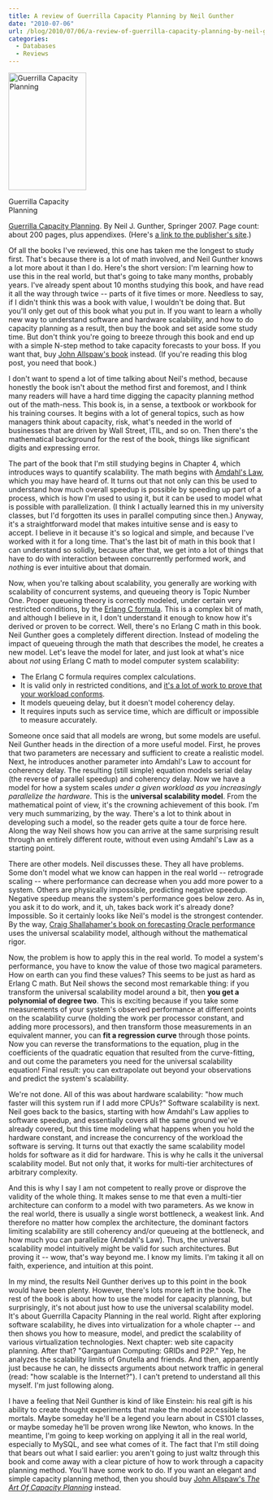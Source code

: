 ```yaml
---
title: A review of Guerrilla Capacity Planning by Neil Gunther
date: "2010-07-06"
url: /blog/2010/07/06/a-review-of-guerrilla-capacity-planning-by-neil-gunther/
categories:
  - Databases
  - Reviews
---
```

<div id="attachment_1949" class="wp-caption alignleft" style="width: 163px">
  <a href="http://www.amazon.com/Guerrilla-Capacity-Planning-Tactical-Applications/dp/3540261389?tag=xaprb-20"><img src="http://www.xaprb.com/media/2010/07/guerrilla_capacity_planning.jpg" alt="Guerrilla Capacity Planning" title="Guerrilla Capacity Planning" width="153" height="231" class="size-full wp-image-1949" /></a><p class="wp-caption-text">
    Guerrilla Capacity Planning
  </p>
</div>

[Guerrilla Capacity Planning][1]. By Neil J. Gunther, Springer 2007. Page count: about 200 pages, plus appendixes. (Here's [a link to the publisher's site][2].)

Of all the books I've reviewed, this one has taken me the longest to study first. That's because there is a lot of math involved, and Neil Gunther knows a lot more about it than I do. Here's the short version: I'm learning how to use this in the real world, but that's going to take many months, probably years. I've already spent about 10 months studying this book, and have read it all the way through twice -- parts of it five times or more. Needless to say, if I didn't think this was a book with value, I wouldn't be doing that. But you'll only get out of this book what you put in. If you want to learn a wholly new way to understand software and hardware scalability, and how to do capacity planning as a result, then buy the book and set aside some study time. But don't think you're going to breeze through this book and end up with a simple N-step method to take capacity forecasts to your boss. If you want that, buy [John Allspaw's book][3] instead. (If you're reading this blog post, you need that book.)

I don't want to spend a lot of time talking about Neil's method, because honestly the book isn't about the method first and foremost, and I think many readers will have a hard time digging the capacity planning method out of the math-ness. This book is, in a sense, a textbook or workbook for his training courses. It begins with a lot of general topics, such as how managers think about capacity, risk, what's needed in the world of businesses that are driven by Wall Street, ITIL, and so on. Then there's the mathematical background for the rest of the book, things like significant digits and expressing error.

The part of the book that I'm still studying begins in Chapter 4, which introduces ways to quantify scalability. The math begins with [Amdahl's Law][4], which you may have heard of. It turns out that not only can this be used to understand how much overall speedup is possible by speeding up part of a process, which is how I'm used to using it, but it can be used to model what is possible with parallelization. (I think I actually learned this in my university classes, but I'd forgotten its uses in parallel computing since then.) Anyway, it's a straightforward model that makes intuitive sense and is easy to accept. I believe in it because it's so logical and simple, and because I've worked with it for a long time. That's the last bit of math in this book that I can understand so solidly, because after that, we get into a lot of things that have to do with interaction between concurrently performed work, and *nothing* is ever intuitive about that domain.

Now, when you're talking about scalability, you generally are working with scalability of concurrent systems, and queueing theory is Topic Number One. Proper queueing theory is correctly modeled, under certain very restricted conditions, by the [Erlang C formula][5]. This is a complex bit of math, and although I believe in it, I don't understand it enough to know how it's derived or proven to be correct. Well, there's no Erlang C math in this book. Neil Gunther goes a completely different direction. Instead of modeling the impact of queueing through the math that describes the model, he creates a new model. Let's leave the model for later, and just look at what's nice about *not* using Erlang C math to model computer system scalability:

*   The Erlang C formula requires complex calculations.
*   It is valid only in restricted conditions, and [it's a lot of work to prove that your workload conforms][6].
*   It models queueing delay, but it doesn't model coherency delay.
*   It requires inputs such as service time, which are difficult or impossible to measure accurately.

Someone once said that all models are wrong, but some models are useful. Neil Gunther heads in the direction of a more useful model. First, he proves that two parameters are necessary and sufficient to create a realistic model. Next, he introduces another parameter into Amdahl's Law to account for coherency delay. The resulting (still simple) equation models serial delay (the reverse of parallel speedup) and coherency delay. Now we have a model for how a system scales *under a given workload as you increasingly parallelize the hardware*. This is the **universal scalability model**. From the mathematical point of view, it's the crowning achievement of this book. I'm very much summarizing, by the way. There's a lot to think about in developing such a model, so the reader gets quite a tour de force here. Along the way Neil shows how you can arrive at the same surprising result through an entirely different route, without even using Amdahl's Law as a starting point.

There are other models. Neil discusses these. They all have problems. Some don't model what we know can happen in the real world -- retrograde scaling -- where performance can decrease when you add more power to a system. Others are physically impossible, predicting negative speedup. Negative speedup means the system's performance goes below zero. As in, you ask it to do work, and it, uh, takes back work it's already done? Impossible. So it certainly looks like Neil's model is the strongest contender. By the way, [Craig Shallahamer's book on forecasting Oracle performance][7] uses the universal scalability model, although without the mathematical rigor.

Now, the problem is how to apply this in the real world. To model a system's performance, you have to know the value of those two magical parameters. How on earth can you find these values? This seems to be just as hard as Erlang C math. But Neil shows the second most remarkable thing: if you transform the universal scalability model around a bit, then **you get a polynomial of degree two**. This is exciting because if you take some measurements of your system's observed performance at different points on the scalability curve (holding the work per processor constant, and adding more processors), and then transform those measurements in an equivalent manner, you can **fit a regression curve** through those points. Now you can reverse the transformations to the equation, plug in the coefficients of the quadratic equation that resulted from the curve-fitting, and out come the parameters you need for the universal scalability equation! Final result: you can extrapolate out beyond your observations and predict the system's scalability.

We're not done. All of this was about hardware scalability: "how much faster will this system run if I add more CPUs?" Software scalability is next. Neil goes back to the basics, starting with how Amdahl's Law applies to software speedup, and essentially covers all the same ground we've already covered, but this time modeling what happens when you hold the hardware constant, and increase the concurrency of the workload the software is serving. It turns out that exactly the same scalability model holds for software as it did for hardware. This is why he calls it the universal scalability model. But not only that, it works for multi-tier architectures of arbitrary complexity.

And this is why I say I am not competent to really prove or disprove the validity of the whole thing. It makes sense to me that even a multi-tier architecture can conform to a model with two parameters. As we know in the real world, there is usually a single worst bottleneck, a weakest link. And therefore no matter how complex the architecture, the dominant factors limiting scalability are still coherency and/or queueing at the bottleneck, and how much you can parallelize (Amdahl's Law). Thus, the universal scalability model intuitively might be valid for such architectures. But proving it -- wow, that's way beyond me. I know my limits. I'm taking it all on faith, experience, and intuition at this point.

In my mind, the results Neil Gunther derives up to this point in the book would have been plenty. However, there's lots more left in the book. The rest of the book is about how to use the model for capacity planning, but surprisingly, it's not about just how to use the universal scalability model. It's about Guerrilla Capacity Planning in the real world. Right after exploring software scalability, he dives into virtualization for a whole chapter -- and then shows you how to measure, model, and predict the scalability of various virtualization technologies. Next chapter: web site capacity planning. After that? "Gargantuan Computing: GRIDs and P2P." Yep, he analyzes the scalability limits of Gnutella and friends. And then, apparently just because he can, he dissects arguments about network traffic in general (read: "how scalable is the Internet?"). I can't pretend to understand all this myself. I'm just following along.

I have a feeling that Neil Gunther is kind of like Einstein: his real gift is his ability to create thought experiments that make the model accessible to mortals. Maybe someday he'll be a legend you learn about in CS101 classes, or maybe someday he'll be proven wrong like Newton, who knows. In the meantime, I'm going to keep working on applying it all in the real world, especially to MySQL, and see what comes of it. The fact that I'm still doing that bears out what I said earlier: you aren't going to just waltz through this book and come away with a clear picture of how to work through a capacity planning method. You'll have some work to do. If you want an elegant and simple capacity planning method, then you should buy [John Allspaw's *The Art Of Capacity Planning*][3] instead.

 [1]: http://www.amazon.com/Guerrilla-Capacity-Planning-Tactical-Applications/dp/3540261389?tag=xaprb-20
 [2]: http://www.springer.com/computer/communication+networks/book/978-3-540-26138-4
 [3]: http://www.xaprb.com/blog/2009/10/24/a-review-of-the-art-of-capacity-planning-by-john-allspaw/
 [4]: http://en.wikipedia.org/wiki/Amdahl%27s_law
 [5]: http://en.wikipedia.org/wiki/Erlang_%28unit%29#Erlang_C_formula
 [6]: http://carymillsap.blogspot.com/2010/03/robbs-question-about-mmm.html
 [7]: http://www.xaprb.com/blog/2010/05/01/a-review-of-forecasting-oracle-performance-by-craig-shallahamer/
